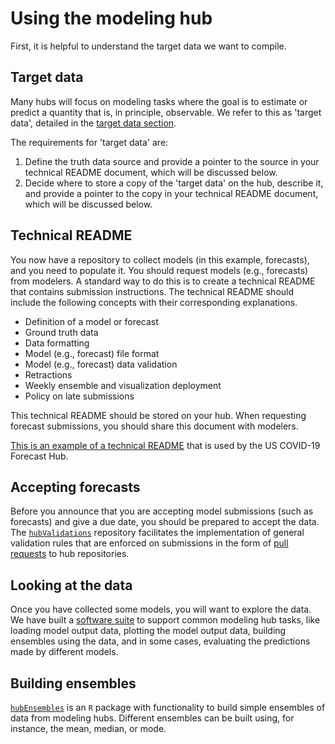 # Using the modeling hub  

First, it is helpful to understand the target data we want to compile.  

## Target data  

Many hubs will focus on modeling tasks where the goal is to estimate or predict a quantity that is, in principle, observable. We refer to this as 'target data', detailed in the [target data section](../user-guide/target-data.md).  

The requirements for 'target data' are:  
1. Define the truth data source and provide a pointer to the source in your technical README document, which will be discussed below.  
2. Decide where to store a copy of the 'target data' on the hub, describe it, and provide a pointer to the copy in your technical README document, which will be discussed below.  

## Technical README  

You now have a repository to collect models (in this example, forecasts), and you need to populate it. You should request models (e.g., forecasts) from modelers. A standard way to do this is to create a technical README that contains submission instructions. The technical README should include the following concepts with their corresponding explanations.  
- Definition of a model or forecast  
- Ground truth data  
- Data formatting  
- Model (e.g., forecast) file format  
- Model (e.g., forecast) data validation  
- Retractions  
- Weekly ensemble and visualization deployment  
- Policy on late submissions  

This technical README should be stored on your hub. When requesting forecast submissions, you should share this document with modelers.  

[This is an example of a technical README](https://github.com/reichlab/covid19-forecast-hub/blob/master/data-processed/README.md) that is used by the US COVID-19 Forecast Hub.

## Accepting forecasts  

Before you announce that you are accepting model submissions (such as forecasts) and give a due date, you should be prepared to accept the data. The [`hubValidations`](https://hubverse-org.github.io/hubValidations/) repository facilitates the implementation of general validation rules that are enforced on submissions in the form of [pull requests](https://docs.github.com/articles/about-pull-requests) to hub repositories.  

## Looking at the data  
Once you have collected some models, you will want to explore the data. We have built a [software suite](../user-guide/software.md) to support common modeling hub tasks, like loading model output data, plotting the model output data, building ensembles using the data, and in some cases, evaluating the predictions made by different models.

## Building ensembles  
[`hubEnsembles`](https://hubverse-org.github.io/hubEnsembles/) is an `R` package with functionality to build simple ensembles of data from modeling hubs. Different ensembles can be built using, for instance, the mean, median, or mode.  
